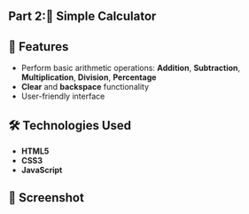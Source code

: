 ## Part 2:🧮 Simple Calculator

## 🚀 Features
- Perform basic arithmetic operations: **Addition**, **Subtraction**, **Multiplication**, **Division**, **Percentage**
- **Clear** and **backspace** functionality
- User-friendly interface

## 🛠️ Technologies Used
- **HTML5**
- **CSS3**
- **JavaScript**

## 📸 Screenshot

